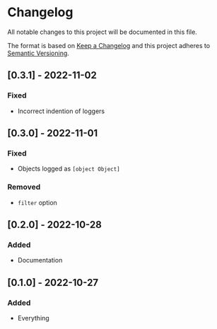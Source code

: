# Changelog

All notable changes to this project will be documented in this file.

The format is based on [Keep a Changelog](http://keepachangelog.com/en/1.0.0/) and this project adheres to [Semantic Versioning](http://semver.org/spec/v2.0.0.html).

## [0.3.1] - 2022-11-02

### Fixed

- Incorrect indention of loggers

## [0.3.0] - 2022-11-01

### Fixed

- Objects logged as `[object Object]`

### Removed

- `filter` option

## [0.2.0] - 2022-10-28

### Added

- Documentation

## [0.1.0] - 2022-10-27

### Added

- Everything
